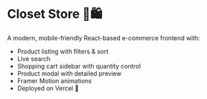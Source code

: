 # Closet Store 👕🛍️

A modern, mobile-friendly React-based e-commerce frontend with:

- Product listing with filters & sort
- Live search
- Shopping cart sidebar with quantity control
- Product modal with detailed preview
- Framer Motion animations
- Deployed on Vercel 🚀
